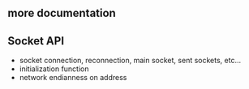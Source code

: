 ## more documentation

## Socket API
 - socket connection, reconnection, main socket, sent sockets, etc...
 - initialization function
 - network endianness on address


